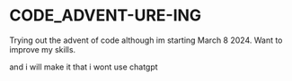 # CODE_ADVENT-URE-ING

Trying out the advent of code although im starting March 8 2024. Want to improve my skills.

and i will make it that i wont use chatgpt
